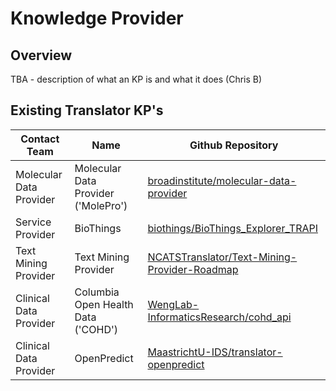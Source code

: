 # Knowledge Provider

## Overview

TBA  - description of what an KP is and what it does (Chris B)

## Existing Translator KP's

| Contact Team | Name | Github Repository                                                                                               |
|-------------|-------|-----------------------------------------------------------------------------------------------------------------|
| Molecular Data Provider | Molecular Data Provider ('MolePro') | [broadinstitute/molecular-data-provider](https://github.com/broadinstitute/molecular-data-provider)             |
| Service Provider | BioThings | [biothings/BioThings_Explorer_TRAPI](https://github.com/biothings/BioThings_Explorer_TRAPI)                                                                       |
| Text Mining Provider | Text Mining Provider | [NCATSTranslator/Text-Mining-Provider-Roadmap](https://github.com/NCATSTranslator/Text-Mining-Provider-Roadmap) |
| Clinical Data Provider | Columbia Open Health Data ('COHD') | [WengLab-InformaticsResearch/cohd_api](https://github.com/WengLab-InformaticsResearch/cohd_api) |
| Clinical Data Provider | OpenPredict | [MaastrichtU-IDS/translator-openpredict](https://github.com/MaastrichtU-IDS/translator-openpredict)|
